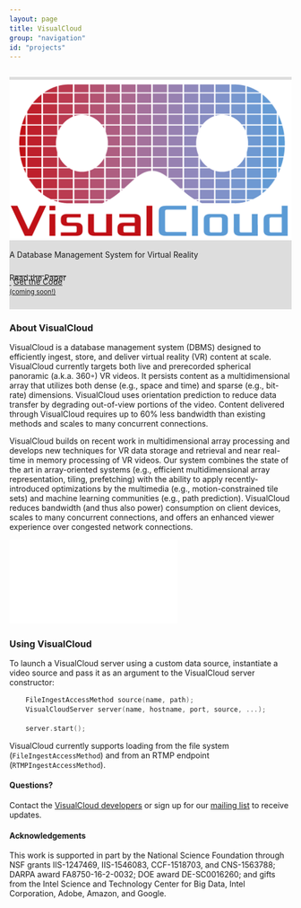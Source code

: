 ```yaml
---
layout: page
title: VisualCloud
group: "navigation"
id: "projects"
---
```


<link href="https://maxcdn.bootstrapcdn.com/bootstrap/3.3.6/css/bootstrap.min.css" rel="stylesheet">
<link href="VisualCloud Overview_embed.css" rel="stylesheet">

<div class="jumbotron" style="background-image: none; background-color: #ddd; background-size: cover; height: auto; padding: 5px 0 10px 0; margin-top: 2em">
  <img src="../../images/projects/visualcloud.png" alt="Logo" style="width: 40rem" />
  <p>A Database Management System for Virtual Reality</p>
  <p>
  	<a class="btn btn-primary btn-lg label-primary" href="haynes-sigmod17-demo.pdf" role="button" style="width: 180px;"><span style="position: relative; top:10px">Read the Paper</span><br/><small>&nbsp;</small></a>
  	<a class="btn btn-primary btn-lg label-default" href="#" role="button" style="width: 180px">Get the Code<br /><small>(coming soon!)</small></a>
  </p>
</div>

### About VisualCloud

VisualCloud is a database management system (DBMS) designed
to efficiently ingest, store, and deliver virtual reality (VR)
content at scale. VisualCloud currently targets both live and prerecorded
spherical panoramic (a.k.a. 360◦) VR videos. It persists content
as a multidimensional array that utilizes both dense (e.g., space and
time) and sparse (e.g., bit-rate) dimensions. VisualCloud uses orientation
prediction to reduce data transfer by degrading out-of-view
portions of the video. Content delivered through VisualCloud requires
up to 60% less bandwidth than existing methods and scales
to many concurrent connections.

VisualCloud builds on recent work in multidimensional array
processing and develops new techniques for VR data storage
and retrieval and near real-time in memory processing of VR
videos. Our system combines the state of the art in array-oriented
systems (e.g., efficient multidimensional array representation,
tiling, prefetching) with the ability to apply recently-introduced optimizations
by the multimedia (e.g., motion-constrained tile sets)
and machine learning communities (e.g., path prediction). VisualCloud
reduces bandwidth (and thus also power) consumption on
client devices, scales to many concurrent connections, and offers an
enhanced viewer experience over congested network connections.

<iframe class="tscplayer_inline" id="embeddedSmartPlayerInstance" src="VisualCloud Overview_player.html?embedIFrameId=embeddedSmartPlayerInstance" scrolling="no" frameborder="0" webkitAllowFullScreen mozallowfullscreen allowFullScreen></iframe>

### Using VisualCloud

To launch a VisualCloud server using a custom data source, instantiate a video source and pass it as an argument to the VisualCloud server constructor:

```c
    FileIngestAccessMethod source(name, path);
    VisualCloudServer server(name, hostname, port, source, ...);

    server.start();
```

VisualCloud currently supports loading from the file system (`FileIngestAccessMethod`) and from an RTMP endpoint (`RTMPIngestAccessMethod`).

#### Questions?

Contact the [VisualCloud developers](mailto:visualcloud@cs.washington.edu) or sign up for our [mailing list](https://mailman.cs.washington.edu/mailman/listinfo/visualcloud) to receive updates.

#### Acknowledgements

This work is supported in part by the National Science Foundation
through NSF grants IIS-1247469, IIS-1546083, CCF-1518703, and CNS-1563788;
DARPA award FA8750-16-2-0032; DOE award DE-SC0016260;
and gifts from the Intel Science and Technology Center for Big
Data, Intel Corporation, Adobe, Amazon, and Google.

&nbsp;
